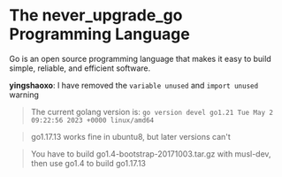 # The never_upgrade_go Programming Language

Go is an open source programming language that makes it easy to build simple,
reliable, and efficient software.

**yingshaoxo**: I have removed the `variable unused` and `import unused` warning

<!-- you can download it from the release page: https://github.com/yingshaoxo/go/releases/tag/v1.21 -->

<!-- > After the download, extract it, then do this: `export PATH="$PATH:$HOME/Download/go/bin"` -->

> The current golang version is: `go version devel go1.21 Tue May 2 09:22:56 2023 +0000 linux/amd64`

> go1.17.13 works fine in ubuntu8, but later versions can't 

> You have to build go1.4-bootstrap-20171003.tar.gz with musl-dev, then use go1.4 to build go1.17.13

<!-- ![Gopher image](https://golang.org/doc/gopher/fiveyears.jpg)
*Gopher image by [Renee French][rf], licensed under [Creative Commons 4.0 Attributions license][cc4-by].*

Our canonical Git repository is located at https://go.googlesource.com/go.
There is a mirror of the repository at https://github.com/golang/go.

Unless otherwise noted, the Go source files are distributed under the
BSD-style license found in the LICENSE file.

### Download and Install

#### Binary Distributions

Official binary distributions are available at https://go.dev/dl/.

After downloading a binary release, visit https://go.dev/doc/install
for installation instructions.

#### Install From Source

If a binary distribution is not available for your combination of
operating system and architecture, visit
https://go.dev/doc/install/source
for source installation instructions.

### Contributing

Go is the work of thousands of contributors. We appreciate your help!

To contribute, please read the contribution guidelines at https://go.dev/doc/contribute.

Note that the Go project uses the issue tracker for bug reports and
proposals only. See https://go.dev/wiki/Questions for a list of
places to ask questions about the Go language.

[rf]: https://reneefrench.blogspot.com/
[cc4-by]: https://creativecommons.org/licenses/by/4.0/ -->
